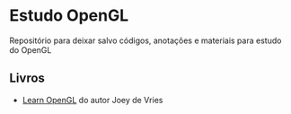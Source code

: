 # Estudo OpenGL

Repositório para deixar salvo códigos, anotações e materiais para estudo do OpenGL

## Livros
  * [Learn OpenGL](https://learnopengl.com/) do autor Joey de Vries
